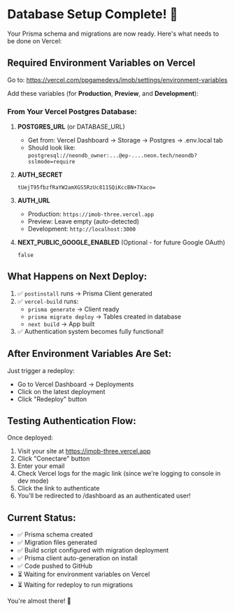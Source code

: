# Database Setup Complete! 🎉

Your Prisma schema and migrations are now ready. Here's what needs to be done on Vercel:

## Required Environment Variables on Vercel

Go to: https://vercel.com/ppgamedevs/imob/settings/environment-variables

Add these variables (for **Production**, **Preview**, and **Development**):

### From Your Vercel Postgres Database:

1. **POSTGRES_URL** (or DATABASE_URL)
   - Get from: Vercel Dashboard → Storage → Postgres → .env.local tab
   - Should look like: `postgresql://neondb_owner:...@ep-....neon.tech/neondb?sslmode=require`

2. **AUTH_SECRET**
   ```
   tUejT95fbzfRaYW2amXGS5RzUc811SQiKccBN+7Xaco=
   ```

3. **AUTH_URL**
   - Production: `https://imob-three.vercel.app`
   - Preview: Leave empty (auto-detected)
   - Development: `http://localhost:3000`

4. **NEXT_PUBLIC_GOOGLE_ENABLED** (Optional - for future Google OAuth)
   ```
   false
   ```

## What Happens on Next Deploy:

1. ✅ `postinstall` runs → Prisma Client generated
2. ✅ `vercel-build` runs:
   - `prisma generate` → Client ready
   - `prisma migrate deploy` → Tables created in database
   - `next build` → App built
3. ✅ Authentication system becomes fully functional!

## After Environment Variables Are Set:

Just trigger a redeploy:
- Go to Vercel Dashboard → Deployments
- Click on the latest deployment
- Click "Redeploy" button

## Testing Authentication Flow:

Once deployed:
1. Visit your site at https://imob-three.vercel.app
2. Click "Conectare" button
3. Enter your email
4. Check Vercel logs for the magic link (since we're logging to console in dev mode)
5. Click the link to authenticate
6. You'll be redirected to /dashboard as an authenticated user!

## Current Status:

- ✅ Prisma schema created
- ✅ Migration files generated
- ✅ Build script configured with migration deployment
- ✅ Prisma client auto-generation on install
- ✅ Code pushed to GitHub
- ⏳ Waiting for environment variables on Vercel
- ⏳ Waiting for redeploy to run migrations

You're almost there! 🚀
